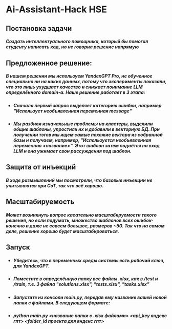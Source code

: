 # Ai-Assistant-Hack HSE


## Постановка задачи
##### Создать интеллектуального помощника, который бы помогал студенту написать код, но не говорил решение напрямую

## Предложенное решение:
##### В нашем решении мы используем YandexGPT Pro, не обученное специально ни на каких данных, потому что эксперименты показали, что это лишь ухудшает качество и снижает понимание LLM определённого domain-a. Наше решение работает в 3 этапа: 
* ##### Сначала первый запрос выделяет категорию ошибки, например "Использует необъявленная переменная message"
* ##### Мы разбили изначальные проблемы на кластеры, выделили общие шаблоны, упростили их и добавили в векторную БД. При получении тэгов мы ищем самые похожие вектора из собранной базы и получаем, например, "Используется необъявленная переменная <название>". Этот шаблон затем подаётся на вход LLM и она ужимает свои рассуждения под шаблон.
## Защита от инъекций
##### В ходе размышлений мы посмотрели, что базовые инъекции не учитываются при CoT, так что всё хорошо.
## Масштабируемость
##### Может возникнуть вопрос касательно масштабируемости такого решения, но если подумать, множество шаблонов всех ошибок-конечно и даже не совсем большое, размеров ~50. Так что на самом деле, решение хорошо будет масштабироваться. 
## Запуск
* ##### Убедитесь, что в переменных среды системы есть рабочий ключ, для YandexGPT.
* ##### Поместите в определённую папку все файлы .xlsx, как в /test и /train, т.е. 3 файла "solutions.xlsx", "tests.xlsx", "tasks.xlsx"
* ##### Запустите из консоли main.py, передав ему название вашей новой папки с файлами. В следующем формате:
* ##### python main.py <название папки с .xlsx файлами> <api_key яндекс гпт> <folder_id проекта для яндекс гпт>